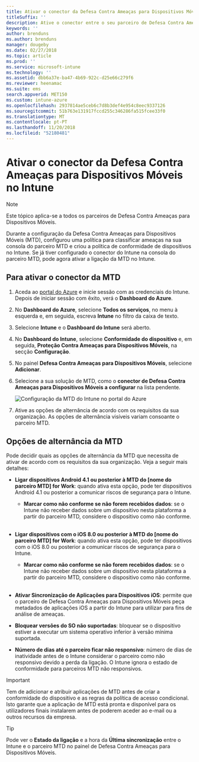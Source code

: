 ```yaml
---
title: Ativar o conector da Defesa Contra Ameaças para Dispositivos Móveis no Microsoft Intune
titleSuffix: ''
description: Ative o conector entre o seu parceiro de Defesa Contra Ameaças para Dispositivos Móveis (MTD) e o Microsoft Intune.
keywords: ''
author: brenduns
ms.author: brenduns
manager: dougeby
ms.date: 02/27/2018
ms.topic: article
ms.prod: ''
ms.service: microsoft-intune
ms.technology: ''
ms.assetid: dbb6a37e-ba47-4b69-922c-d25e66c279f6
ms.reviewer: heenamac
ms.suite: ems
search.appverid: MET150
ms.custom: intune-azure
ms.openlocfilehash: 2937814ae5ceb6c7d8b3def4e954c8eec9337126
ms.sourcegitcommit: 51b763e131917fccd255c346286fa515fcee33f0
ms.translationtype: MT
ms.contentlocale: pt-PT
ms.lasthandoff: 11/20/2018
ms.locfileid: "52180481"
---
```

# <a name="enable-the-mobile-threat-defense-connector-in-intune"></a>Ativar o conector da Defesa Contra Ameaças para Dispositivos Móveis no Intune

> [!NOTE] 
> Este tópico aplica-se a todos os parceiros de Defesa Contra Ameaças para Dispositivos Móveis.

Durante a configuração da Defesa Contra Ameaças para Dispositivos Móveis (MTD), configurou uma política para classificar ameaças na sua consola do parceiro MTD e criou a política de conformidade de dispositivos no Intune. Se já tiver configurado o conector do Intune na consola do parceiro MTD, pode agora ativar a ligação da MTD no Intune.

## <a name="to-enable-the-mtd-connector"></a>Para ativar o conector da MTD

1. Aceda ao [portal do Azure](https://portal.azure.com) e inicie sessão com as credenciais do Intune. Depois de iniciar sessão com êxito, verá o **Dashboard do Azure**.

2. No **Dashboard do Azure**, selecione **Todos os serviços**, no menu à esquerda e, em seguida, escreva **Intune** no filtro da caixa de texto.

3. Selecione **Intune** e o **Dashboard do Intune** será aberto.

4. No **Dashboard do Intune**, selecione **Conformidade do dispositivo** e, em seguida, **Proteção Contra Ameaças para Dispositivos Móveis**, na secção **Configuração**.

5. No painel **Defesa Contra Ameaças para Dispositivos Móveis**, selecione **Adicionar**.

6. Selecione a sua solução de MTD, como o **conector de Defesa Contra Ameaças para Dispositivos Móveis a configurar** na lista pendente.

    ![Configuração da MTD do Intune no portal do Azure](./media/enable-mtd-connector-1.png)

7. Ative as opções de alternância de acordo com os requisitos da sua organização. As opções de alternância visíveis variam consoante o parceiro MTD.

## <a name="mtd-toggle-options"></a>Opções de alternância da MTD

Pode decidir quais as opções de alternância da MTD que necessita de ativar de acordo com os requisitos da sua organização. Veja a seguir mais detalhes:

- **Ligar dispositivos Android 4.1 ou posterior à MTD do [nome do parceiro MTD] for Work**: quando ativa esta opção, pode ter dispositivos Android 4.1 ou posterior a comunicar riscos de segurança para o Intune.
    - **Marcar como não conforme se não forem recebidos dados**: se o Intune não receber dados sobre um dispositivo nesta plataforma a partir do parceiro MTD, considere o dispositivo como não conforme.
<br></br>
- **Ligar dispositivos com o iOS 8.0 ou posterior à MTD do [nome do parceiro MTD] for Work**: quando ativa esta opção, pode ter dispositivos com o iOS 8.0 ou posterior a comunicar riscos de segurança para o Intune.
    - **Marcar como não conforme se não forem recebidos dados**: se o Intune não receber dados sobre um dispositivo nesta plataforma a partir do parceiro MTD, considere o dispositivo como não conforme.
<br></br>
- **Ativar Sincronização de Aplicações para Dispositivos iOS**: permite que o parceiro de Defesa Contra Ameaças para Dispositivos Móveis peça metadados de aplicações iOS a partir do Intune para utilizar para fins de análise de ameaças.

- **Bloquear versões do SO não suportadas**: bloquear se o dispositivo estiver a executar um sistema operativo inferior à versão mínima suportada.

- **Número de dias até o parceiro ficar não responsivo**: número de dias de inatividade antes de o Intune considerar o parceiro como não responsivo devido a perda da ligação. O Intune ignora o estado de conformidade para parceiros MTD não responsivos.

> [!IMPORTANT] 
> Tem de adicionar e atribuir aplicações de MTD antes de criar a conformidade do dispositivo e as regras da política de acesso condicional. Isto garante que a aplicação de MTD está pronta e disponível para os utilizadores finais instalarem antes de poderem aceder ao e-mail ou a outros recursos da empresa.

> [!TIP]
> Pode ver o **Estado da ligação** e a hora da **Última sincronização** entre o Intune e o parceiro MTD no painel de Defesa Contra Ameaças para Dispositivos Móveis.
